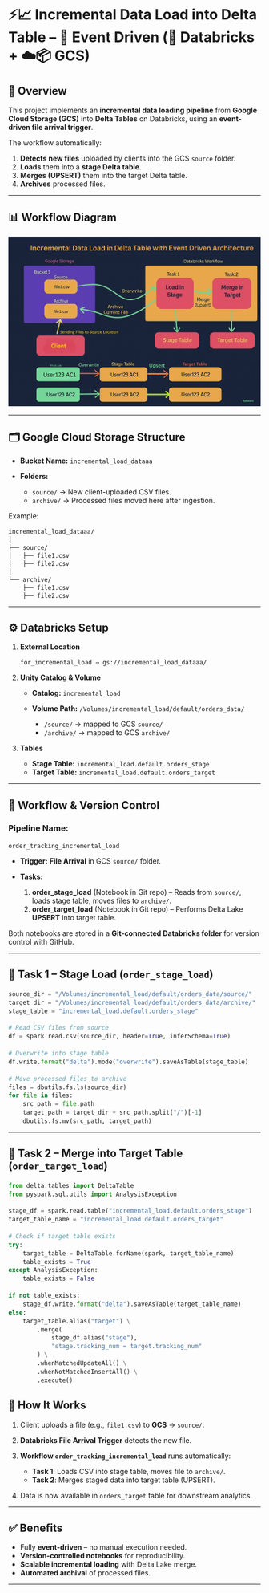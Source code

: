 # ⚡📈 Incremental Data Load into Delta Table – 🎯 Event Driven (🧠 Databricks + ☁️📦 GCS)

## 📌 Overview

This project implements an **incremental data loading pipeline** from **Google Cloud Storage (GCS)** into **Delta Tables** on Databricks, using an **event-driven file arrival trigger**.

The workflow automatically:

1. **Detects new files** uploaded by clients into the GCS `source` folder.
2. **Loads** them into a **stage Delta table**.
3. **Merges (UPSERT)** them into the target Delta table.
4. **Archives** processed files.

---

## 📊 Workflow Diagram

![Event_data_ingestion_architecture_diagram3](/Event_data_ingestion_architecture_diagram3.jpg)

---

## 🗂 Google Cloud Storage Structure

* **Bucket Name:** `incremental_load_dataaa`
* **Folders:**

  * `source/` → New client-uploaded CSV files.
  * `archive/` → Processed files moved here after ingestion.

Example:

```
incremental_load_dataaa/
│
├── source/
│   ├── file1.csv
│   ├── file2.csv
│
└── archive/
    ├── file1.csv
    ├── file2.csv
```

---

## ⚙ Databricks Setup

1. **External Location**

   ```
   for_incremental_load → gs://incremental_load_dataaa/
   ```

2. **Unity Catalog & Volume**

   * **Catalog:** `incremental_load`
   * **Volume Path:** `/Volumes/incremental_load/default/orders_data/`

     * `/source/` → mapped to GCS `source/`
     * `/archive/` → mapped to GCS `archive/`

3. **Tables**

   * **Stage Table:** `incremental_load.default.orders_stage`
   * **Target Table:** `incremental_load.default.orders_target`

---

## 🔄 Workflow & Version Control

### **Pipeline Name:**

`order_tracking_incremental_load`

* **Trigger:** **File Arrival** in GCS `source/` folder.
* **Tasks:**

  1. **order\_stage\_load** (Notebook in Git repo) – Reads from `source/`, loads stage table, moves files to `archive/`.
  2. **order\_target\_load** (Notebook in Git repo) – Performs Delta Lake **UPSERT** into target table.

Both notebooks are stored in a **Git-connected Databricks folder** for version control with GitHub.

---

## 📝 Task 1 – Stage Load (`order_stage_load`)

```python
source_dir = "/Volumes/incremental_load/default/orders_data/source/"
target_dir = "/Volumes/incremental_load/default/orders_data/archive/"
stage_table = "incremental_load.default.orders_stage"

# Read CSV files from source
df = spark.read.csv(source_dir, header=True, inferSchema=True)

# Overwrite into stage table
df.write.format("delta").mode("overwrite").saveAsTable(stage_table)

# Move processed files to archive
files = dbutils.fs.ls(source_dir)
for file in files:
    src_path = file.path
    target_path = target_dir + src_path.split("/")[-1]
    dbutils.fs.mv(src_path, target_path)
```

---

## 📝 Task 2 – Merge into Target Table (`order_target_load`)

```python
from delta.tables import DeltaTable
from pyspark.sql.utils import AnalysisException

stage_df = spark.read.table("incremental_load.default.orders_stage")
target_table_name = "incremental_load.default.orders_target"

# Check if target table exists
try:
    target_table = DeltaTable.forName(spark, target_table_name)
    table_exists = True
except AnalysisException:
    table_exists = False

if not table_exists:
    stage_df.write.format("delta").saveAsTable(target_table_name)
else:
    target_table.alias("target") \
        .merge(
            stage_df.alias("stage"),
            "stage.tracking_num = target.tracking_num"
        ) \
        .whenMatchedUpdateAll() \
        .whenNotMatchedInsertAll() \
        .execute()
```



## 🚀 How It Works

1. Client uploads a file (e.g., `file1.csv`) to **GCS** → `source/`.
2. **Databricks File Arrival Trigger** detects the new file.
3. **Workflow `order_tracking_incremental_load`** runs automatically:

   * **Task 1**: Loads CSV into stage table, moves file to `archive/`.
   * **Task 2**: Merges staged data into target table (UPSERT).
4. Data is now available in `orders_target` table for downstream analytics.

---

## ✅ Benefits

* Fully **event-driven** – no manual execution needed.
* **Version-controlled notebooks** for reproducibility.
* **Scalable incremental loading** with Delta Lake merge.
* **Automated archival** of processed files.

---

